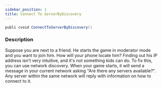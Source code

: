 ```yaml
---
sidebar_position: 1
title: Connect To ServerByDiscovery
---
```


```cs
publi cvoid ConnectToServerByDiscovery()
```

### Description

Suppose you are next to a friend. He starts the game in moderator mode and you want to join him. How will your phone locate him? Finding out his IP address isn't very intuitive, and it's not something kids can do. To fix this, you can use network discovery. When your game starts, it will send a message in your current network asking "Are there any servers available?". Any server within the same network will reply with information on how to connect to it.